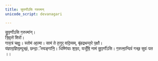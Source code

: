 ```yaml
---
title: सुपर्णोऽसि गरुत्मन्
unicode_script: devanagari

---
```


सु॒प॒र्णोऽसि ग॒रुत्मा॑न्।   
त्रि॒वृत्ते॑ शिरो॑।  
गाय॒त्रं चक्षुः॒। स्तोम॑ आ॒त्मा। साम॑ ते त॒नूर् वा॑दे॒व्यम्, बृ॑हद्रथन्त॒रे प॒क्षौ।   
य॑ज्ञाय॒ज्ञिय॒म्पुच्छं॒, छन्दा॒ँस्यङ्गा॑नि॒। धिष्णि॑याः श॒फा॒, यजूँ॑षि॒ नाम॑ सु॒प॒र्णो॑ऽसि। ग॒रुत्मा॒न्दिवं॑ गच्छ॒ सुवः॑ पत ।।  